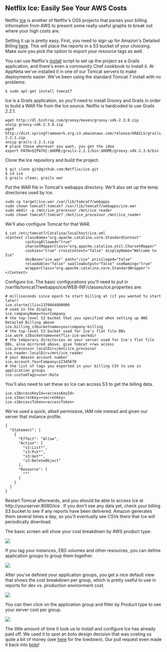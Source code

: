## Netflix Ice: Easily See Your AWS Costs ##

Netflix [Ice](https://github.com/netflix/ice) is another of Netflix's OSS projects that parses your billing information from AWS to present some really useful graphs to break out where your high costs are.

Setting it up is pretty easy.  First, you need to sign up for Amazon's Detailed Billing [here](http://docs.aws.amazon.com/awsaccountbilling/latest/aboutv2/detailed-billing-reports.html).  This will place the reports in a S3 bucket of your choosing.  Make sure you pick the option to export your resource tags as well.

You can use Netflix's [install](https://github.com/Netflix/ice/blob/master/install.sh) script to set up the project as a Grails application, and there's even a community Chef cookbook to install it.  At AppNeta we've installed it in one of our Tomcat servers to make deployments easier.  We've been using the standard Tomcat 7 install with no problems:
```
$ sudo apt-get install tomcat7
```

Ice is a Grails application, so you'll need to install Groovy and Grails in order to build a WAR file from the Ice source.  Netflix is hardcoded to use Grails 2.2.1.
```
wget http://dl.bintray.com/groovy/maven/groovy-sdk-2.3.8.zip
unzip groovy-sdk-2.3.8.zip
wget http://dist.springframework.org.s3.amazonaws.com/release/GRAILS/grails-2.2.1.zip
unzip grails-2.2.1.zip
# place these wherever you want, you get the idea
export PATH=${PATH}:$HOME/grails-2.2.1/bin:$HOME/groovy-sdk-2.3.8/bin
```

Clone the Ice repository and build the project.
```
$ git clone git@github.com:Netflix/ice.git
$ cd ice
$ grails clean; grails war
```

Put the WAR file in Tomcat's webapps directory.  We'll also set up the temp directories used by Ice.
```
sudo cp target/ice.war /var/lib/tomcat7/webapps
sudo chown tomcat7:tomcat7 /var/lib/tomcat7/webapps/ice.war
sudo mkdir -p /mnt/ice_processor /mnt/ice_reader
sudo chown tomcat7:tomcat7 /mnt/ice_processor /mnt/ice_reader
```

We'll also configure Tomcat for that WAR.

```
$ cat /etc/tomcat7/Catalina/localhost/ice.xml
<Context className="org.apache.catalina.core.StandardContext"
         cachingAllowed="true"
         charsetMapperClass="org.apache.catalina.util.CharsetMapper"
         cookies="true" crossContext="false" displayName="Welcome to Ice"
         docBase="ice.war" path="/ice" privileged="false"
         reloadable="false" swallowOutput="false" useNaming="true"
         wrapperClass="org.apache.catalina.core.StandardWrapper">
</Context>
```

Configure Ice.  The basic configurations you'll need to put in /var/lib/tomcat7/webapps/ice/WEB-INF/classes/ice.properties are:

```
# milliseconds since epoch to start billing at (if you wanted to start later)
ice.startmillis=1370044800000
# used in the display
ice.companyName=YourCompany
# the top-level S3 bucket that you specified when setting up AWS Detailed Billing above 
ice.billing_s3bucketname=yourcompany-billing
# the top-level S3 bucket used for Ice's flat file DBs
ice.work_s3bucketname=netflix-ice-workdir
# the temporary directories on your server used for Ice's flat file DBs, also mirrored above, give tomcat +rwx access
ice.processor.localDir=/mnt/ice_processor
ice.reader.localDir=/mnt/ice_reader
# your Amazon account number
ice.account.YourCompany=12345678
# the list of tags you exported in your billing CSV to use in application groups
ice.customTags=user:Role
```

You'll also need to set these so Ice can access S3 to get the billing data.
```
ice.s3AccessKeyId=<accessKeyId>
ice.s3SecretKey=<secretKey>
ice.s3AccessToken=<accessToken>
```
We've used a quick, albeit permissive, IAM role instead and given our server that instance profile.
```
{
  "Statement": [
    {
      "Effect": "Allow",
      "Action": [
        "s3:List*",
        "s3:Put*",
        "s3:Get*",
        "s3:DeleteObject"
      ],
      "Resource": [
        "*"
      ]
    }
  ]
}
```

Restart Tomcat afterwards, and you should be able to access Ice at http://yourserver:8080/ice .  If you don't see any data yet, check your billing S3 bucket to see if any reports have been delivered.  Amazon generates them several times a day, so you'll eventually see CSVs there that Ice will periodically download.

The basic screen will show your cost breakdown by AWS product type:

![](https://raw.github.com/jessedavis/writings/master/images/basic_resource_breakdown.png)

If you tag your instances, EBS volumes and other resources, you can define application groups to group them together.

![](https://raw.github.com/jessedavis/writings/master/images/application_group_menu.png)

After you've defined your application groups, you get a nice default view that shows the cost breakdown per group, which is pretty useful to use in reports for dev vs. production environment cost.

![](https://raw.github.com/jessedavis/writings/master/images/application_group_list.png)

You can then click on the application group and filter by Product type to see your server cost per group.

![](https://raw.github.com/jessedavis/writings/master/images/resource_group_instance_cost.png)

The little amount of time it took us to install and configure Ice has already paid off.  We used it to spot an boto design decision that was costing us quite a bit of money (see [here](http://www.appneta.com/blog/s3-list-get-bucket-default/) for the lowdown).  Our pull request even made it back into [boto](http://boto.readthedocs.org/en/latest/releasenotes/v2.25.0.html)!

